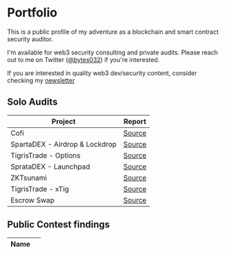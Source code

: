 # Portfolio

This is a public profile of my adventure as a blockchain and smart contract security auditor.

I'm available for web3 security consulting and private audits. Please reach out to me on Twitter ([@bytes032](https://twitter.com/bytes032)) if you're interested.

If you are interested in quality web3 dev/security content, consider checking my [newsletter](https://blog.bytes032.com)
## Solo Audits

| Project | Report |
| ------- | ------ |
| Cofi      |   [Source](./Audits/cofi.md)     |
| SpartaDEX - Airdrop & Lockdrop | [Source](./Audits/sparta-airdrop-lockdrop.md) |
| TigrisTrade - Options | [Source](./Audits/tigris-options.md) |
| SprataDEX - Launchpad | [Source](./Audits/sparta-launchpad.md) |
| ZKTsunami | [Source](./Audits/zktsunami.md) |
| TigrisTrade - xTig | [Source](./Audits/tigris-xtig.md) | 
| Escrow Swap | [Source](./Audits/escrow-swap.md)

## Public Contest findings
| Name |  |
| ---- | ---- |
